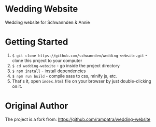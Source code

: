 # Wedding Website
Wedding website for Schwannden & Annie

# Getting Started
1. `$ git clone https://github.com/schwannden/wedding-website.git` - clone this project to your computer
2. `$ cd wedding-website` - go inside the project directory
3. `$ npm install` - install dependencies
4. `$ npm run build` - compile sass to css, minify js, etc.
5. That's it, open `index.html` file on your browser by just double-clicking on it.

# Original Author
The project is a fork from: https://github.com/rampatra/wedding-website

